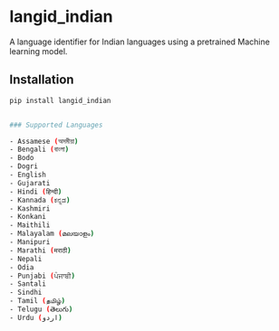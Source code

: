 # langid_indian

A language identifier for Indian languages using a pretrained Machine learning model.

## Installation

```bash
pip install langid_indian


### Supported Languages

- Assamese (অসমীয়া)
- Bengali (বাংলা)
- Bodo
- Dogri
- English
- Gujarati
- Hindi (हिन्दी)
- Kannada (ಕನ್ನಡ)
- Kashmiri
- Konkani
- Maithili
- Malayalam (മലയാളം)
- Manipuri
- Marathi (मराठी)
- Nepali
- Odia
- Punjabi (ਪੰਜਾਬੀ)
- Santali
- Sindhi
- Tamil (தமிழ்)
- Telugu (తెలుగు)
- Urdu (اردو)
